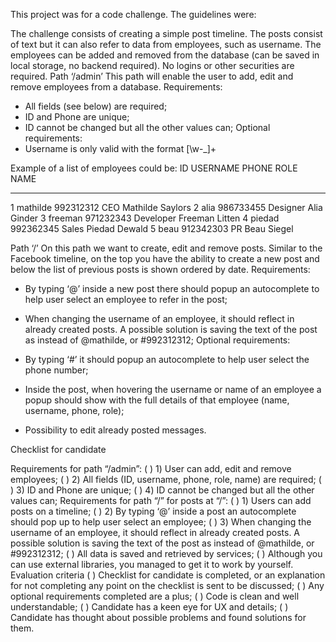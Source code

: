This project was for a code challenge.
The guidelines were:

The challenge consists of creating a simple post timeline. The posts consist of text but it can
also refer to data from employees, such as username. The employees can be added and
removed from the database (can be saved in local storage, no backend required). No logins
or other securities are required.
Path ‘/admin’
This path will enable the user to add, edit and remove employees from a database.
Requirements:
- All fields (see below) are required;
- ID and Phone are unique;
- ID cannot be changed but all the other values can;
Optional requirements:
- Username is only valid with the format [\w-_]+

Example of a list of employees could be:
ID USERNAME PHONE ROLE NAME
-- -------- --------- --------- ----
1 mathilde 992312312 CEO Mathilde Saylors
2 alia 986733455 Designer Alia Ginder
3 freeman 971232343 Developer Freeman Litten
4 piedad 992362345 Sales Piedad Dewald
5 beau 912342303 PR Beau Siegel

Path ‘/’
On this path we want to create, edit and remove posts. Similar to the Facebook timeline, on
the top you have the ability to create a new post and below the list of previous posts is
shown ordered by date.
Requirements:
- By typing ‘@’ inside a new post there should popup an autocomplete to help user
select an employee to refer in the post;

- When changing the username of an employee, it should reflect in already created
posts. A possible solution is saving the text of the post as <employee id=”1”
field=”username”></employee> instead of @mathilde, or #992312312;
Optional requirements:
- By typing ‘#’ it should popup an autocomplete to help user select the phone number;
- Inside the post, when hovering the username or name of an employee a popup
should show with the full details of that employee (name, username, phone, role);
- Possibility to edit already posted messages.

Checklist for candidate

Requirements for path “/admin”:
( ) 1) User can add, edit and remove employees;
( ) 2) All fields (ID, username, phone, role, name) are required;
( ) 3) ID and Phone are unique;
( ) 4) ID cannot be changed but all the other values can;
Requirements for path “/” for posts at “/”:
( ) 1) Users can add posts on a timeline;
( ) 2) By typing ‘@’ inside a post an autocomplete should pop up to help user select an
employee;
( ) 3) When changing the username of an employee, it should reflect in already created
posts. A possible solution is saving the text of the post as <employee id=”1”
field=”username”></employee> instead of @mathilde, or #992312312;
( ) All data is saved and retrieved by services;
( ) Although you can use external libraries, you managed to get it to work by yourself.
Evaluation criteria
( ) Checklist for candidate is completed, or an explanation for not completing any point on
the checklist is sent to be discussed;
( ) Any optional requirements completed are a plus;
( ) Code is clean and well understandable;
( ) Candidate has a keen eye for UX and details;
( ) Candidate has thought about possible problems and found solutions for them.
